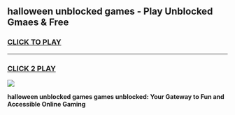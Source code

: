 
## halloween unblocked games - Play Unblocked Gmaes & Free
<h3>
<a href="https://premium.freeplayer.one?title=halloween_unblocked_games&ref=19F">CLICK TO PLAY</a></h3>
<hr>

<h3>
<a href="https://premium.freeplayer.one?title=halloween_unblocked_games&ref=19F">CLICK 2 PLAY</a>
  
</h3>

<a href="https://premium.freeplayer.one?title=halloween_unblocked_games&ref=19F/"><img src="https://clearcache.store/games.png"></a>


**halloween unblocked games games unblocked: Your Gateway to Fun and Accessible Online Gaming**
